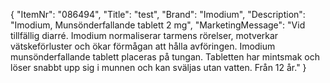 {
  "ItemNr": "086494",
  "Title": "test",
  "Brand": "Imodium",
  "Description": "Imodium, Munsönderfallande tablett 2 mg",
  "MarketingMessage": "Vid tillfällig diarré. Imodium normaliserar tarmens rörelser, motverkar vätskeförluster och ökar förmågan att hålla avföringen. Imodium munsönderfallande tablett placeras på tungan. Tabletten har mintsmak och löser snabbt upp sig i munnen och kan sväljas utan vatten. Från 12 år."
}